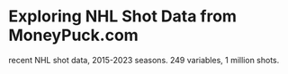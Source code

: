 # Exploring NHL Shot Data from MoneyPuck.com
recent NHL shot data, 2015-2023 seasons.  249 variables, 1 million shots.
